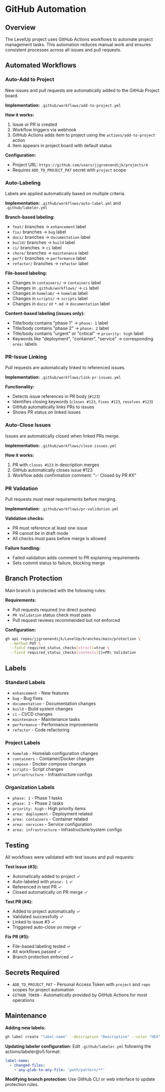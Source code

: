 # GitHub Automation

## Overview

The LevelUp project uses GitHub Actions workflows to automate project management tasks. This automation reduces manual work and ensures consistent processes across all issues and pull requests.

## Automated Workflows

### Auto-Add to Project

New issues and pull requests are automatically added to the GitHub Project board.

**Implementation:** `.github/workflows/add-to-project.yml`

**How it works:**
1. Issue or PR is created
2. Workflow triggers via webhook
3. GitHub Actions adds item to project using the `actions/add-to-project` action
4. Item appears in project board with default status

**Configuration:**
- Project URL: `https://github.com/users/jjgroenendijk/projects/4`
- Requires `ADD_TO_PROJECT_PAT` secret with `project` scope

### Auto-Labeling

Labels are applied automatically based on multiple criteria.

**Implementation:** `.github/workflows/auto-label.yml` and `.github/labeler.yml`

**Branch-based labeling:**
- `feat/` branches → `enhancement` label
- `fix/` branches → `bug` label
- `docs/` branches → `documentation` label
- `build/` branches → `build` label
- `ci/` branches → `ci` label
- `chore/` branches → `maintenance` label
- `perf/` branches → `performance` label
- `refactor/` branches → `refactor` label

**File-based labeling:**
- Changes in `containers/` → `containers` label
- Changes in `.github/workflows/` → `ci` label
- Changes in `homelab/` → `homelab` label
- Changes in `scripts/` → `scripts` label
- Changes in `docs/` or `*.md` → `documentation` label

**Content-based labeling (issues only):**
- Title/body contains "phase 1" → `phase: 1` label
- Title/body contains "phase 2" → `phase: 2` label
- Title/body contains "urgent" or "critical" → `priority: high` label
- Keywords like "deployment", "container", "service" → corresponding `area:` labels

### PR-Issue Linking

Pull requests are automatically linked to referenced issues.

**Implementation:** `.github/workflows/link-pr-issues.yml`

**Functionality:**
- Detects issue references in PR body (`#123`)
- Identifies closing keywords (`closes #123`, `fixes #123`, `resolves #123`)
- GitHub automatically links PRs to issues
- Shows PR status on linked issues

### Auto-Close Issues

Issues are automatically closed when linked PRs merge.

**Implementation:** `.github/workflows/close-issues.yml`

**How it works:**
1. PR with `closes #123` in description merges
2. GitHub automatically closes issue #123
3. Workflow adds confirmation comment: "✅ Closed by PR #X"

### PR Validation

Pull requests must meet requirements before merging.

**Implementation:** `.github/workflows/pr-validation.yml`

**Validation checks:**
- PR must reference at least one issue
- PR cannot be in draft mode
- All checks must pass before merge is allowed

**Failure handling:**
- Failed validation adds comment to PR explaining requirements
- Sets commit status to failure, blocking merge

## Branch Protection

Main branch is protected with the following rules:

**Requirements:**
- Pull requests required (no direct pushes)
- `PR Validation` status check must pass
- Pull request reviews recommended but not enforced

**Configuration:**
```bash
gh api repos/jjgroenendijk/LevelUp/branches/main/protection \
  --method PUT \
  --field required_status_checks[strict]=true \
  --field required_status_checks[contexts][]=PR\ Validation
```

## Labels

### Standard Labels
- `enhancement` - New features
- `bug` - Bug fixes
- `documentation` - Documentation changes
- `build` - Build system changes
- `ci` - CI/CD changes
- `maintenance` - Maintenance tasks
- `performance` - Performance improvements
- `refactor` - Code refactoring

### Project Labels
- `homelab` - Homelab configuration changes
- `containers` - Container/Docker changes
- `compose` - Docker compose changes
- `scripts` - Script changes
- `infrastructure` - Infrastructure configs

### Organization Labels
- `phase: 1` - Phase 1 tasks
- `phase: 2` - Phase 2 tasks
- `priority: high` - High priority items
- `area: deployment` - Deployment related
- `area: containers` - Container related
- `area: services` - Service configuration
- `area: infrastructure` - Infrastructure/system configs

## Testing

All workflows were validated with test issues and pull requests:

**Test Issue (#3):**
- Automatically added to project ✓
- Auto-labeled with `phase: 1` ✓
- Referenced in test PR ✓
- Closed automatically on PR merge ✓

**Test PR (#4):**
- Added to project automatically ✓
- Validated successfully ✓
- Linked to issue #3 ✓
- Triggered auto-close on merge ✓

**Fix PR (#5):**
- File-based labeling tested ✓
- All workflows passed ✓
- Branch protection enforced ✓

## Secrets Required

- `ADD_TO_PROJECT_PAT` - Personal Access Token with `project` and `repo` scopes for project automation
- `GITHUB_TOKEN` - Automatically provided by GitHub Actions for most operations

## Maintenance

**Adding new labels:**
```bash
gh label create "label-name" --description "Description" --color "HEX" --repo jjgroenendijk/LevelUp
```

**Updating labeler configuration:**
Edit `.github/labeler.yml` following the actions/labeler@v5 format:
```yaml
label-name:
  - changed-files:
    - any-glob-to-any-file: 'path/pattern/**'
```

**Modifying branch protection:**
Use GitHub CLI or web interface to update protection rules.
